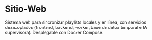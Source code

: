# Sitio-Web
Sistema web para sincronizar playlists locales y en línea, con servicios desacoplados (frontend, backend, worker, base de datos temporal e IA supervisora). Desplegable con Docker Compose.
